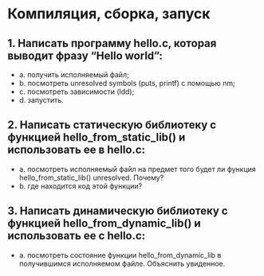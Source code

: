 # Компиляция, сборка, запуск

## 1. Написать программу hello.c, которая выводит фразу “Hello world”:

- a. получить исполняемый файл;
- b. посмотреть unresolved symbols (puts, printf) с помощью nm;
- c. посмотреть зависимости (ldd);
- d. запустить.

## 2. Написать статическую библиотеку с функцией hello_from_static_lib() и использовать ее в hello.c:

- a. посмотреть исполняемый файл на предмет того будет ли функция hello_from_static_lib() unresolved. Почему?
- b. где находится код этой функции?

## 3. Написать динамическую библиотеку с функцией hello_from_dynamic_lib() и использовать ее с hello.c:

- a. посмотреть состояние функции hello_from_dynamic_lib в получившимся исполняемом файле. Объяснить увиденное.
